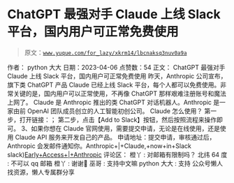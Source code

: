 # ChatGPT 最强对手 Claude 上线 Slack 平台，国内用户可正常免费使用

> 原文：[`www.yuque.com/for_lazy/xkrm14/lbcnaksq3nuv0a9a`](https://www.yuque.com/for_lazy/xkrm14/lbcnaksq3nuv0a9a)

<ne-p id="ubb531131" data-lake-id="ubb531131">作者： python 大大</ne-p> <ne-p id="u264081db" data-lake-id="u264081db">日期：2023-04-06</ne-p> <ne-p id="u0aadea76" data-lake-id="u0aadea76">点赞数：54</ne-p> <ne-hole id="u089fff0b" data-lake-id="u089fff0b"><ne-card data-card-name="hr" data-card-type="block" id="uxHd9" data-event-boundary="card"><ne-p id="u207bd533" data-lake-id="u207bd533">正文：</ne-p> <ne-p id="u8c392fce" data-lake-id="u8c392fce">ChatGPT 最强对手 Claude 上线 Slack 平台，国内用户可正常免费使用 昨天，Anthropic 公司宣布，旗下类 ChatGPT 产品 Claude 已经上线 Slack 平台，每个人都可以免费使用。非常关键的是，国内用户可以正常使用，不再像 ChatGPT 那样艰难注册账号和魔法上网了。 Claude 是 Anthropic 推出的类 ChatGPT 对话机器人。Anthropic 是一家由前 OpenAI 团队成员创立的人工智能初创公司。 Claude 怎么使用？ 第一步，打开链接：； 第二步，点击【Add to Slack】按钮，然后按照流程来操作即可。 3、如果你想在 Claude 官网使用，需要提交申请，无论是在线使用，还是使用 Claude API 服务来开发自己的产品。 申请地址：提交申请，审核通过后，Anthropic 会发邮件通知你。Anthropic+|+Claude,+now+in+Slack slack)[Early+Access+|+Anthropic](https://www.anthropic.com/earlyaccess)</ne-p> <ne-hole id="u94c51c57" data-lake-id="u94c51c57"><ne-card data-card-name="hr" data-card-type="block" id="Cp2Ad" data-event-boundary="card"><ne-p id="u2a681226" data-lake-id="u2a681226">评论区：</ne-p> <ne-p id="u11eddaa9" data-lake-id="u11eddaa9">橙丫 : 对邮箱有限制吗？</ne-p> <ne-p id="u85eeb6e3" data-lake-id="u85eeb6e3">北纬 64 度 : 不可以 qq 邮箱</ne-p> <ne-p id="u2dbd2939" data-lake-id="u2dbd2939">橙丫 : 谢谢🌹</ne-p> <ne-p id="ua2220d9a" data-lake-id="ua2220d9a">巫哥 : 支持中文嘛</ne-p> <ne-p id="u55849aeb" data-lake-id="u55849aeb">python 大大 : 支持</ne-p> <ne-hole id="ufc58627b" data-lake-id="ufc58627b"><ne-card data-card-name="hr" data-card-type="block" id="rGfXV" data-event-boundary="card"><ne-p id="u6c765d6b" data-lake-id="u6c765d6b">公众号懒人找资源，懒人专属群分享</ne-p></ne-card></ne-hole></ne-card></ne-hole></ne-card></ne-hole>